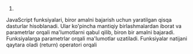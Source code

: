 1.
JavaScript funksiyalari, biror amalni bajarish uchun yaratilgan qisqa dasturlar hisoblanadi. Ular ko'pincha mantiqiy birlashmalardan iborat va parametrlar orqali ma'lumotlarni qabul qilib, biron bir amalni bajaradi.
Funksiyalarga parametrlar orqali ma'lumotlar uzatiladi.
Funksiyalar natijani qaytara oladi (return) operatori orqali